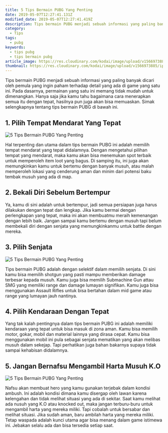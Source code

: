 ```yaml
---
title: 5 Tips Bermain PUBG Yang Penting
date: 2019-05-07T12:27:41.131Z
modified_date: 2019-05-07T12:27:41.419Z
description: Tips bermain PUBG menjadi sebuah informasi yang paling banyak dicari oleh pemula yang ingin paham terhadap detail yang ada di game yang satu ini.
category:
  - Tips
tags:
  - pubg
keywords:
  - tips pubg
  - tips bermain pubg
article_image: https://res.cloudinary.com/kodai/image/upload/v1566973885/ip/5-tips-bermain-pubg-yang-penting-1.jpg
thumbnail: https://res.cloudinary.com/kodai/image/upload/v1566973885/ip/5-tips-bermain-pubg-yang-penting-1-030.jpg
---
```

Tips bermain PUBG menjadi sebuah informasi yang paling banyak dicari oleh pemula yang ingin paham terhadap detail yang ada di game yang satu ini. Pada dasarnya, permainan yang satu ini memang tidak mudah untuk dimenangkan. Hanya saja jika kamu tahu bagaimana cara menerapkan semua itu dengan tepat, hasilnya pun juga akan bisa memuaskan. Simak selengkapnya tentang tips bermain PUBG di bawah ini.



## 1. Pilih Tempat Mendarat Yang Tepat

![5 Tips Bermain PUBG Yang Penting](https://res.cloudinary.com/kodai/image/upload/v1566973882/ip/5-tips-bermain-pubg-yang-penting-3.jpg)

Hal terpenting dan utama dalam tips bermain PUBG ini adalah memilih tempat mendarat yang tepat didalamnya. Dengan mengetahui pilihan tempat yang mendarat, maka kamu akan bisa menemukan spot terbaik untuk memperoleh item loot yang bagus. Di samping itu, ini juga akan memungkinkan kamu untuk bertemu dengan banyak musuh, atau malah memperoleh lokasi yang cenderung aman dan minim dari potensi baku tembak musuh yang ada di map.



## 2.  Bekali Diri Sebelum Bertempur

Ya, kamu di sini adalah untuk bertempur, jadi semua persiapan juga harus dilakukan dengan tepat dan lengkap. Jika kamu bermai dengan perlengkapan yang tepat, maka ini akan membuatmu meraih kemenangan dengan lebih baik. Jangan sampai kamu bertemu dengan musuh tapi belum membekali diri dengan senjata yang memungkinkanmu untuk battle dengan mereka.



## 3. Pilih Senjata

![5 Tips Bermain PUBG Yang Penting](https://res.cloudinary.com/kodai/image/upload/v1566973882/ip/5-tips-bermain-pubg-yang-penting-2.jpg)

Tips bermain PUBG adalah dengan selektif dalam memilih senjata. Di sini kamu bisa memilih shotgun yang pasti mampu memberikan damage terbesar kepada musuh. Kamu juga bisa memilih Submachine Gun attau SMG yang memiliki range dan damage lumayan signifikan. Kamu juga bisa menggunakan Assault Rifles untuk bisa bertahan dalam mid game atau range yang lumayan jauh nantinya.



## 4. Pilih Kendaraan Dengan Tepat

Yang tak kalah pentingnya dalam tips bermain PUBG ini adalah memiliki kendaraan yang tepat untuk bisa masuk di zona aman. Kamu bisa memilih motor, gokar, mobil dan material lainnya yang dirasa cepat. Kamu bisa menggunakan mobil ini pula sebagai senjata mematikan yang akan melibas musuh dalam sekejap. Tapi perhatikan juga bahan bakarnya supaya tidak sampai kehabisan didalamnya.



## 5. Jangan Bernafsu Mengambil Harta Musuh K.O

![5 Tips Bermain PUBG Yang Penting](https://res.cloudinary.com/kodai/image/upload/v1566973885/ip/5-tips-bermain-pubg-yang-penting-1.jpg)

Nafsu akan membuat hero yang kamu gunakan terjebak dalam kondisi ambush. Ini adalah kondisi dimana kamu disergap oleh lawan karena kelengahan dan tidak melihat situasi yang ada di sekitar. Saat kamu melihat ada nusuh yang K.O atau knocked out, maka jangan terburu-buru untuk mengambil harta yang mereka miliki. Tapi cobalah untuk bersabar dan melihat situasi. Jika sudah aman, baru ambilah harta yang mereka miliki. Tetap waspada adalah kunci utama agar bisa menang dalam game istimewa ini. Jebakan selalu ada dan bisa tersedia setiap saat.
